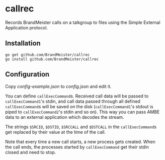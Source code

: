 # callrec

Records BrandMeister calls on a talkgroup to files using the Simple External
Application protocol.

## Installation

```
go get github.com/BrandMeister/callrec
go install github.com/BrandMeister/callrec
```

## Configuration

Copy *config-example.json* to *config.json* and edit it.

You can define `callExecCommand`s. Received call data will be passed to
`callExecCommand1`'s stdin, and call data passed through all defined
`callExecCommand`s will be saved on the disk (`callExecCommand1`'s stdout is piped
to `callExecCommand2`'s stdin and so on). This way you can pass AMBE data
to an external application which decodes the stream.

The strings `$SRCID`, `$DSTID`, `$SRCCALL` and `$DSTCALL` in the
`callExecCommand`s get replaced by their value at the time of the call.

Note that every time a new call starts, a new process gets created. When the call ends,
the processes started by `callExecCommand` get their stdin closed and need to stop.
